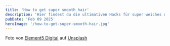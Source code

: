```yaml
---
title: 'How to get super smooth hair'
description: 'Hier findest du die ultimativen Hacks für super weiches und glänzendes Haar!'
pubDate: 'Feb 09 2025'
heroImage: '/how-to-get-super-smooth-hair.jpg'
---
```


Foto von <a href="https://unsplash.com/de/@element5digital?utm_content=creditCopyText&utm_medium=referral&utm_source=unsplash">Element5 Digital</a> auf <a href="https://unsplash.com/de/fotos/frau-im-weissen-langarmhemd-steht-vor-rosa-wand-WCPg9ROZbM0?utm_content=creditCopyText&utm_medium=referral&utm_source=unsplash">Unsplash</a>
      